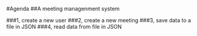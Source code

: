 #Agenda
##A meeting managenment system

###1, create a new user
###2, create a new meeting
###3, save data to a file in JSON
###4, read data from file in JSON